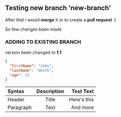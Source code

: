 ## Testing new branch 'new-branch'

After that i would __merge__ it or to create a __pull request__ :)

So few changes been *made*

### ADDING TO EXISTING BRANCH

version been changed to __1.1__

```json
{
  "firstName": "John",
  "lastName": "Smith",
  "age": 25
}
```

| Syntax| Description | Test Text     |
| :---        |    :----:   |          ---: |
| Header      | Title       | Here's this   |
| Paragraph   | Text        | And more      |
